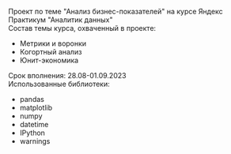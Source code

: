 Проект по теме "Анализ бизнес-показателей" на курсе Яндекс Практикум "Аналитик данных"
</br> Состав темы курса, охваченный в проекте: 
- Метрики и воронки
- Когортный анализ
- Юнит-экономика

<!-- -->

Срок вполнения: 28.08-01.09.2023
</br> Использованные библиотеки:
- pandas
- matplotlib
- numpy
- datetime
- IPython
- warnings

